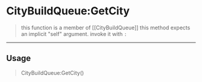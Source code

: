 # CityBuildQueue:GetCity
> this function is a member of [[CityBuildQueue]]
> this method expects an implicit "self" argument. invoke it with `:`
-----
## Usage
> CityBuildQueue:GetCity()
